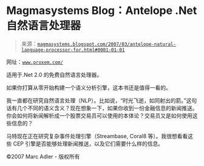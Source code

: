 <!--yml

分类：未分类

日期：2024-05-18 05:11:22

-->

# Magmasystems Blog：Antelope .Net 自然语言处理器

> 来源：[`magmasystems.blogspot.com/2007/03/antelope-natural-language-processor-for.html#0001-01-01`](http://magmasystems.blogspot.com/2007/03/antelope-natural-language-processor-for.html#0001-01-01)

网址：[`www.proxem.com/`](http://www.proxem.com/)

适用于.Net 2.0 的免费自然语言处理器。

如果你打算从零开始构建一个语义分析引擎，这本书还是值得一看的。

我一直都在研究自然语言处理（NLP）。比如说，“时光飞逝，如同射出的箭。”这句话有几个不同的语义含义？现在想象一下，如果你收到一份金融信息的新闻推送。你会如何将新闻解析成一个股票交易员可以使用的本体论？交易员又是如何使用这些信息的？

马特现在正在研究复杂事件处理引擎（Streambase, Coral8 等）。我很想看看这些 CEP 引擎是否能够处理新闻推送，以及它们需要什么样的信息。

©2007 Marc Adler - 版权所有
